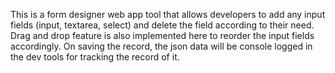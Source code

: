 This is a form designer web app tool that allows developers to add any input fields (input, textarea, select) and delete the field according to their need.
Drag and drop feature is also implemented here to reorder the input fields accordingly.
On saving the record, the json data will be console logged in the dev tools for tracking the record of it.
